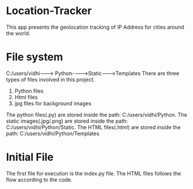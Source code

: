 # Location-Tracker
This app presents the geolocation tracking of IP Address for cities around the world.

# File system
C:/users/vidhi---> Python---->Static--->Templates
There are three types of files involved in this project.

1. Python files
2. Html files
3. jpg files for background images

The python files(.py) are stored inside the path: C:/users/vidhi/Python.
The static images(.jpg/.png) are stored inside the path: C:/users/vidhi/Python/Static.
The HTML files(.html) are stored inside the path: C:/users/vidhi/Python/Templates

# Initial File
The first file for execution is the index.py file. The HTML files follows the flow according to the code.
